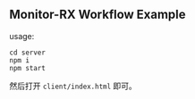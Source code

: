 ## Monitor-RX Workflow Example

usage:

```shell
cd server
npm i
npm start
```

然后打开 `client/index.html` 即可。